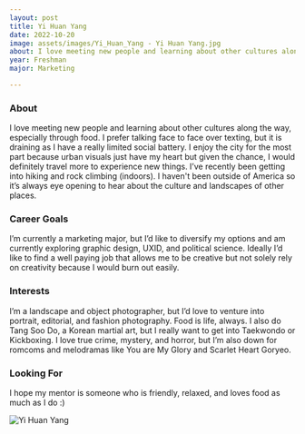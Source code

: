 ```yaml
---
layout: post
title: Yi Huan Yang 
date: 2022-10-20
image: assets/images/Yi_Huan_Yang - Yi Huan Yang.jpg
about: I love meeting new people and learning about other cultures along the way, especially through food. I prefer talking face to face over texting, but it is draining as I have a really limited social battery. I enjoy the city for the most part because urban visuals just have my heart but given the chance, I would definitely travel more to experience new things. I’ve recently been getting into hiking and rock climbing (indoors). I haven't been outside of America so it’s always eye opening to hear about the culture and landscapes of other places. 
year: Freshman
major: Marketing

---
```


### About

I love meeting new people and learning about other cultures along the way, especially through food. I prefer talking face to face over texting, but it is draining as I have a really limited social battery. I enjoy the city for the most part because urban visuals just have my heart but given the chance, I would definitely travel more to experience new things. I’ve recently been getting into hiking and rock climbing (indoors). I haven't been outside of America so it’s always eye opening to hear about the culture and landscapes of other places. 

### Career Goals

I’m currently a marketing major, but I’d like to diversify my options and am currently exploring graphic design, UXID, and political science. Ideally I’d like to find a well paying job that allows me to be creative but not solely rely on creativity because I would burn out easily.

### Interests

I’m a landscape and object photographer, but I’d love to venture into portrait, editorial, and fashion photography. Food is life, always. I also do Tang Soo Do, a Korean martial art, but I really want to get into Taekwondo or Kickboxing. I love true crime, mystery, and horror, but I’m also down for romcoms and melodramas like You are My Glory and Scarlet Heart Goryeo.

### Looking For

I hope my mentor is someone who is friendly, relaxed, and loves food as much as I do :)

<div class="text-center my-5">
    <img src="https://sase-drexel.github.io/mentorship-2022/assets/images/Yi_Huan_Yang - Yi Huan Yang.jpg" alt="Yi Huan Yang" class="rounded post-img" />
</div>

